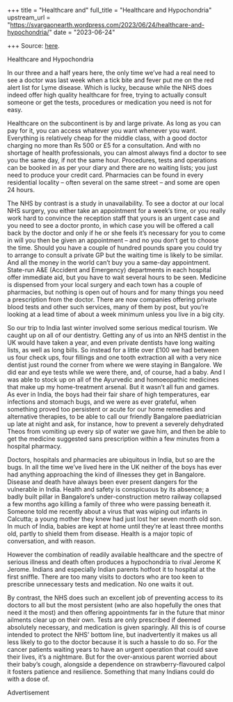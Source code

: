 +++
title = "Healthcare and"
full_title = "Healthcare and Hypochondria"
upstream_url = "https://svargaonearth.wordpress.com/2023/06/24/healthcare-and-hypochondria/"
date = "2023-06-24"

+++
Source: [here](https://svargaonearth.wordpress.com/2023/06/24/healthcare-and-hypochondria/).

Healthcare and Hypochondria

In our three and a half years here, the only time we’ve had a real need to see a doctor was last week when a tick bite and fever put me on the red alert list for Lyme disease.  Which is lucky, because while the NHS does indeed offer high quality healthcare for free, trying to actually consult someone or get the tests, procedures or medication you need is not for easy.

Healthcare on the subcontinent is by and large private. As long as you can pay for it, you can access whatever you want whenever you want. Everything is relatively cheap for the middle class, with a good doctor charging no more than Rs 500 or £5 for a consultation. And with no shortage of health professionals, you can almost always find a doctor to see you the same day, if not the same hour. Procedures, tests and operations can be booked in as per your diary and there are no waiting lists; you just need to produce your credit card. Pharmacies can be found in every residential locality – often several on the same street – and some are open 24 hours.

The NHS by contrast is a study in unavailability. To see a doctor at our local NHS surgery, you either take an appointment for a week’s time, or you really work hard to convince the reception staff that yours is an urgent case and you need to see a doctor pronto, in which case you will be offered a call back by the doctor and only if he or she feels it’s necessary for you to come in will you then be given an appointment – and no you don’t get to choose the time. Should you have a couple of hundred pounds spare you could try to arrange to consult a private GP but the waiting time is likely to be similar.  And all the money in the world can’t buy you a same-day appointment. State-run A&E (Accident and Emergency) departments in each hospital offer immediate aid, but you have to wait several hours to be seen. Medicine is dispensed from your local surgery and each town has a couple of pharmacies, but nothing is open out of hours and for many things you need a prescription from the doctor. There are now companies offering private blood tests and other such services, many of them by post, but you’re looking at a lead time of about a week minimum unless you live in a big city. 

So our trip to India last winter involved some serious medical tourism.
We caught up on all of our dentistry. Getting any of us into an NHS dentist in the UK would have taken a year, and even private dentists have long waiting lists, as well as long bills. So instead for a little over £100 we had between us four check ups, four fillings and one tooth extraction all with a very nice dentist just round the corner from where we were staying in Bangalore. We did ear and eye tests while we were there, and, of course, had a baby. And I was able to stock up on all of the Ayurvedic and homoeopathic medicines that make up my home-treatment arsenal. But it wasn’t all fun and games. As ever in India, the boys had their fair share of high temperatures, ear infections and stomach bugs, and we were as ever grateful, when something proved too persistent or acute for our home remedies and alternative therapies, to be able to call our friendly Bangalore paediatrician up late at night and ask, for instance, how to prevent a severely dehydrated Theos from vomiting up every sip of water we gave him, and then be able to get the medicine suggested sans prescription within a few minutes from a hospital pharmacy. 

Doctors, hospitals and pharmacies are ubiquitous in India, but so are the bugs. In all the time we’ve lived here in the UK neither of the boys has ever had anything approaching the kind of illnesses they get in Bangalore. Disease and death have always been ever present dangers for the vulnerable in India. Health and safety is conspicuous by its absence; a badly built pillar in Bangalore’s under-construction metro railway collapsed a few months ago killing a family of three who were passing beneath it. Someone told me recently about a virus that was wiping out infants in Calcutta; a young mother they knew had just lost her seven month old son. In much of India, babies are kept at home until they’re at least three months old, partly to shield them from disease. Health is a major topic of conversation, and with reason. 

However the combination of readily available healthcare and the spectre of serious illness and death often produces a hypochondria to rival Jerome K Jerome. Indians and especially Indian parents hotfoot it to hospital at the first sniffle. There are too many visits to doctors who are too keen to prescribe unnecessary tests and medication. No one waits it out.

By contrast, the NHS does such an excellent job of preventing access to its doctors to all but the most persistent (who are also hopefully the ones that need it the most) and then offering appointments far in the future that minor ailments clear up on their own. Tests are only prescribed if deemed absolutely necessary, and medication is given sparingly. All this is of course intended to protect the NHS’ bottom line, but inadvertently it makes us all less likely to go to the doctor because it is such a hassle to do so. For the cancer patients waiting years to have an urgent operation that could save their lives, it’s a nightmare. But for the over-anxious parent worried about their baby’s cough, alongside a dependence on strawberry-flavoured calpol it fosters patience and resilience. Something that many Indians could do with a dose of. 

Advertisement
